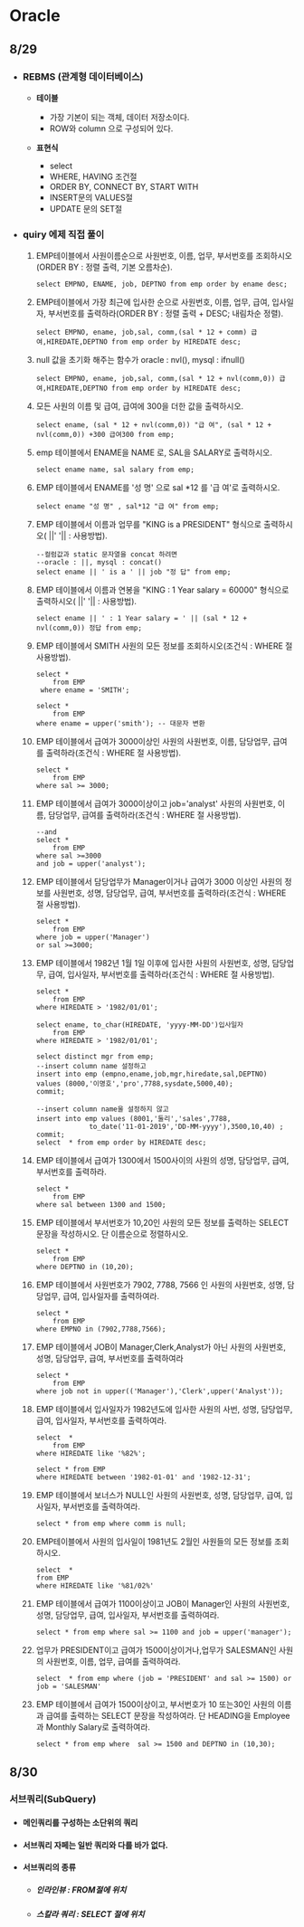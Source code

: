 # Oracle

## 8/29

* ### REBMS (관계형 데이터베이스)

  * **테이블**
    * 가장 기본이 되는 객체, 데이터 저장소이다.
    * ROW와 column 으로 구성되어 있다.

  * **표현식**
    * select
    * WHERE, HAVING 조건절
    * ORDER BY, CONNECT BY, START WITH
    * INSERT문의 VALUES절
    * UPDATE 문의 SET절

* ### quiry 에제 직접 풀이

  1. EMP테이블에서 사원이름순으로 사원번호, 이름, 업무, 부서번호를 조회하시오(ORDER BY : 정렬 출력, 기본 오름차순).

     ```
     select EMPNO, ENAME, job, DEPTNO from emp order by ename desc;
     ```

  2. EMP테이블에서 가장 최근에 입사한 순으로 사원번호, 이름, 업무, 급여, 입사일자, 부서번호를 출력하라(ORDER BY : 정렬 출력 + DESC; 내림차순 정렬).

     ```
     select EMPNO, ename, job,sal, comm,(sal * 12 + comm) 급여,HIREDATE,DEPTNO from emp order by HIREDATE desc;
     ```

  3. null 값을 초기화 해주는 함수가 oracle : nvl(), mysql : ifnull()

     ```
     select EMPNO, ename, job,sal, comm,(sal * 12 + nvl(comm,0)) 급여,HIREDATE,DEPTNO from emp order by HIREDATE desc;
     ```

  4. 모든 사원의 이름 및 급여, 급여에 300을 더한 값을 출력하시오.

     ```
     select ename, (sal * 12 + nvl(comm,0)) "급 여", (sal * 12 + nvl(comm,0)) +300 급여300 from emp;
     ```

  5. emp 테이블에서 ENAME을 NAME 로, SAL을 SALARY로 출력하시오.

     ```
     select ename name, sal salary from emp;
     ```

  6. EMP 테이블에서 ENAME를 '성  명' 으로 sal *12 를 '급  여'로 출력하시오.

     ```
     select ename "성 명" , sal*12 "급 여" from emp;
     ```

  7. EMP 테이블에서 이름과 업무를 "KING is a PRESIDENT" 형식으로 출력하시오( ||'  '|| : 사용방법).

     ```
     --컬럼값과 static 문자열을 concat 하려면
     --oracle : ||, mysql : concat()
     select ename || ' is a ' || job "정 답" from emp;
     ```

  8. EMP 테이블에서 이름과 연봉을 "KING : 1 Year salary = 60000" 형식으로 출력하시오( ||'  '|| : 사용방법).

     ```
     select ename || ' : 1 Year salary = ' || (sal * 12 + nvl(comm,0)) 정답 from emp;
     ```

  9. EMP 테이블에서 SMITH 사원의 모든 정보를 조회하시오(조건식 : WHERE 절 사용방법).

     ```
     select *
         from EMP
      where ename = 'SMITH';
     
     select *
         from EMP
     where ename = upper('smith'); -- 대문자 변환
     ```

  10. EMP 테이블에서 급여가 3000이상인 사원의 사원번호, 이름, 담당업무, 급여를 출력하라(조건식 : WHERE 절 사용방법).

      ```
      select *
          from EMP
      where sal >= 3000;
      ```

  11. EMP 테이블에서 급여가 3000이상이고 job='analyst' 사원의 사원번호, 이름, 담당업무, 급여를 출력하라(조건식 : WHERE 절 사용방법).

      ```
      --and
      select *
          from EMP
      where sal >=3000
      and job = upper('analyst');
      ```

  12. EMP 테이블에서 담당업무가 Manager이거나 급여가 3000 이상인 사원의 정보를 사원번호, 성명, 담당업무, 급여, 부서번호를 출력하라(조건식 : WHERE 절 사용방법).

      ```
      select *
          from EMP
      where job = upper('Manager')
      or sal >=3000;
      ```

  13. EMP 테이블에서 1982년 1월 1일 이후에 입사한 사원의 사원번호, 성명, 담당업무, 급여, 입사일자, 부서번호를 출력하라(조건식 : WHERE 절 사용방법).

      ```
      select *
          from EMP
      where HIREDATE > '1982/01/01';
      
      select ename, to_char(HIREDATE, 'yyyy-MM-DD')입사일자
          from EMP
      where HIREDATE > '1982/01/01';
      
      select distinct mgr from emp;
      --insert column name 설정하고
      insert into emp (empno,ename,job,mgr,hiredate,sal,DEPTNO)
      values (8000,'이명호','pro',7788,sysdate,5000,40);
      commit;
      
      --insert column name울 설정하지 않고
      insert into emp values (8001,'둘리','sales',7788,
                   to_date('11-01-2019','DD-MM-yyyy'),3500,10,40) ;
      commit;
      select  * from emp order by HIREDATE desc;
      ```

  14. EMP 테이블에서 급여가 1300에서 1500사이의 사원의 성명, 담당업무, 급여, 부서번호를 출력하라.

      ```
      select *
          from EMP
      where sal between 1300 and 1500;
      ```

  15. EMP 테이블에서 부서번호가 10,20인 사원의 모든 정보를 출력하는 SELECT 문장을 작성하시오. 단 이름순으로 정렬하시오.

      ```
      select *
          from EMP
      where DEPTNO in (10,20);
      ```

  16. EMP 테이블에서 사원번호가 7902, 7788, 7566 인 사원의 사원번호, 성명, 담당업무, 급여, 입사일자를 출력하여라.

      ```
      select *
          from EMP
      where EMPNO in (7902,7788,7566);
      ```

  17. EMP 테이블에서 JOB이 Manager,Clerk,Analyst가 아닌 사원의 사원번호, 성명, 담당업무, 급여, 부서번호를 출력하여라

      ```
      select *
          from EMP
      where job not in upper(('Manager'),'Clerk',upper('Analyst'));
      ```

  18. EMP 테이블에서 입사일자가 1982년도에 입사한 사원의 사번, 성명, 담당업무, 급여, 입사일자, 부서번호를 출력하여라.

      ```
      select  *
          from EMP
      where HIREDATE like '%82%';
      
      select * from EMP
      where HIREDATE between '1982-01-01' and '1982-12-31';
      ```

  19. EMP 테이블에서 보너스가 NULL인 사원의 사원번호, 성명, 담당업무, 급여, 입사일자, 부서번호를 출력하여라.

      ```
      select * from emp where comm is null;
      ```

  20. EMP테이블에서 사원의 입사일이 1981년도 2월인 사원들의 모든 정보를 조회하시오.

      ```
      select  *
      from EMP
      where HIREDATE like '%81/02%'
      ```

  21. EMP 테이블에서 급여가 1100이상이고 JOB이 Manager인 사원의 사원번호, 성명, 담당업무, 급여, 입사일자, 부서번호를 출력하여라.

      ```
      select * from emp where sal >= 1100 and job = upper('manager');
      ```

  22. 업무가 PRESIDENT이고 급여가 1500이상이거나,업무가 SALESMAN인 사원의 사원번호, 이름, 업무, 급여를 출력하여라.

      ```
      select  * from emp where (job = 'PRESIDENT' and sal >= 1500) or job = 'SALESMAN'
      ```

  23. EMP 테이블에서 급여가 1500이상이고, 부서번호가 10 또는30인 사원의 이름과 급여를 출력하는 SELECT 문장을 작성하여라. 단 HEADING을 Employee과 Monthly Salary로 출력하여라.

      ```
      select * from emp where  sal >= 1500 and DEPTNO in (10,30);
      ```

## 8/30

### 서브쿼리(SubQuery)

* #### 메인쿼리를 구성하는 소단위의 쿼리

* #### 서브쿼리 자페는 일반 쿼리와 다를 바가 없다.

* #### 서브쿼리의 종류

  * ##### 인라인뷰 : FROM절에 위치

  *  ##### 스칼라 쿼리 : SELECT 절에 위치

